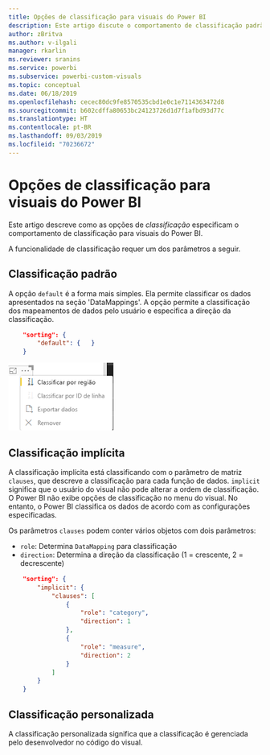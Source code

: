 ```yaml
---
title: Opções de classificação para visuais do Power BI
description: Este artigo discute o comportamento de classificação padrão para visuais do Power BI.
author: zBritva
ms.author: v-ilgali
manager: rkarlin
ms.reviewer: sranins
ms.service: powerbi
ms.subservice: powerbi-custom-visuals
ms.topic: conceptual
ms.date: 06/18/2019
ms.openlocfilehash: cecec80dc9fe8570535cbd1e0c1e7114363472d8
ms.sourcegitcommit: b602cdffa80653bc24123726d1d7f1afbd93d77c
ms.translationtype: HT
ms.contentlocale: pt-BR
ms.lasthandoff: 09/03/2019
ms.locfileid: "70236672"
---
```

# <a name="sorting-options-for-power-bi-visuals"></a>Opções de classificação para visuais do Power BI

Este artigo descreve como as opções de *classificação* especificam o comportamento de classificação para visuais do Power BI. 

A funcionalidade de classificação requer um dos parâmetros a seguir.

## <a name="default-sorting"></a>Classificação padrão

A opção `default` é a forma mais simples. Ela permite classificar os dados apresentados na seção 'DataMappings'. A opção permite a classificação dos mapeamentos de dados pelo usuário e especifica a direção da classificação.

```json
    "sorting": {
        "default": {   }
    }
```

![Opções de classificação no menu de contexto](./media/sorting.png)

## <a name="implicit-sorting"></a>Classificação implícita

A classificação implícita está classificando com o parâmetro de matriz `clauses`, que descreve a classificação para cada função de dados. `implicit` significa que o usuário do visual não pode alterar a ordem de classificação. O Power BI não exibe opções de classificação no menu do visual. No entanto, o Power BI classifica os dados de acordo com as configurações especificadas.

Os parâmetros `clauses` podem conter vários objetos com dois parâmetros:

- `role`: Determina `DataMapping` para classificação
- `direction`: Determina a direção da classificação (1 = crescente, 2 = decrescente)

```json
    "sorting": {
        "implicit": {
            "clauses": [
                {
                    "role": "category",
                    "direction": 1
                },
                {
                    "role": "measure",
                    "direction": 2
                }
            ]
        }
    }
```

## <a name="custom-sorting"></a>Classificação personalizada

A classificação personalizada significa que a classificação é gerenciada pelo desenvolvedor no código do visual.
